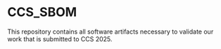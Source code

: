 # CCS_SBOM
This repository contains all software artifacts necessary to validate our work that is submitted to CCS 2025.
